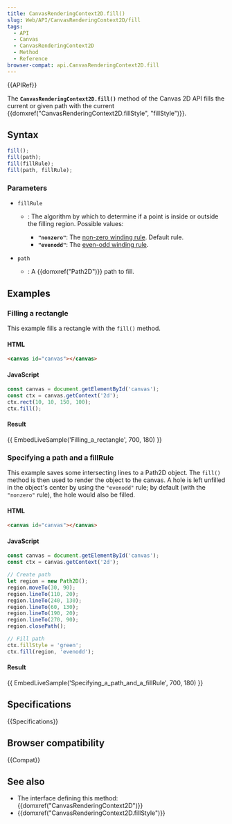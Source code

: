 ```yaml
---
title: CanvasRenderingContext2D.fill()
slug: Web/API/CanvasRenderingContext2D/fill
tags:
  - API
  - Canvas
  - CanvasRenderingContext2D
  - Method
  - Reference
browser-compat: api.CanvasRenderingContext2D.fill
---
```

{{APIRef}}

The
**`CanvasRenderingContext2D.fill()`**
method of the Canvas 2D API fills the current or given path with the current
{{domxref("CanvasRenderingContext2D.fillStyle", "fillStyle")}}.

## Syntax

```js
fill();
fill(path);
fill(fillRule);
fill(path, fillRule);
```

### Parameters

- `fillRule`

  - : The algorithm by which to determine if a point is inside or outside the filling
    region.
    Possible values:

    - **`"nonzero"`**: The [non-zero winding rule](https://en.wikipedia.org/wiki/Nonzero-rule).
      Default rule.
    - **`"evenodd"`**: The [even-odd winding
      rule](https://en.wikipedia.org/wiki/Even%E2%80%93odd_rule).

- `path`
  - : A {{domxref("Path2D")}} path to fill.

## Examples

### Filling a rectangle

This example fills a rectangle with the `fill()` method.

#### HTML

```html
<canvas id="canvas"></canvas>
```

#### JavaScript

```js
const canvas = document.getElementById('canvas');
const ctx = canvas.getContext('2d');
ctx.rect(10, 10, 150, 100);
ctx.fill();
```

#### Result

{{ EmbedLiveSample('Filling_a_rectangle', 700, 180) }}

### Specifying a path and a fillRule

This example saves some intersecting lines to a Path2D object. The `fill()`
method is then used to render the object to the canvas. A hole is left unfilled in the
object's center by using the `"evenodd"` rule; by default (with the
`"nonzero"` rule), the hole would also be filled.

#### HTML

```html
<canvas id="canvas"></canvas>
```

#### JavaScript

```js
const canvas = document.getElementById('canvas');
const ctx = canvas.getContext('2d');

// Create path
let region = new Path2D();
region.moveTo(30, 90);
region.lineTo(110, 20);
region.lineTo(240, 130);
region.lineTo(60, 130);
region.lineTo(190, 20);
region.lineTo(270, 90);
region.closePath();

// Fill path
ctx.fillStyle = 'green';
ctx.fill(region, 'evenodd');
```

#### Result

{{ EmbedLiveSample('Specifying_a_path_and_a_fillRule', 700, 180) }}

## Specifications

{{Specifications}}

## Browser compatibility

{{Compat}}

## See also

- The interface defining this method: {{domxref("CanvasRenderingContext2D")}}
- {{domxref("CanvasRenderingContext2D.fillStyle")}}
